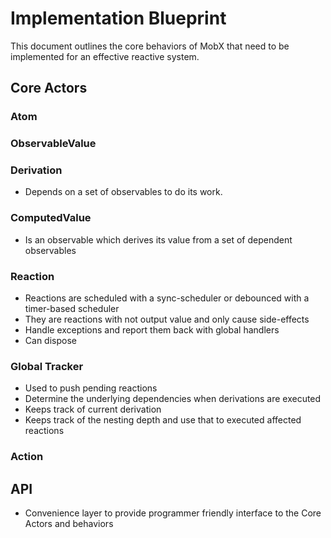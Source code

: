 # Implementation Blueprint

This document outlines the core behaviors of MobX that need to be implemented for an effective reactive system.

## Core Actors

### Atom

### ObservableValue<T>

### Derivation

- Depends on a set of observables to do its work.

### ComputedValue<T>

- Is an observable which derives its value from a set of dependent observables

### Reaction

- Reactions are scheduled with a sync-scheduler or debounced with a timer-based scheduler
- They are reactions with not output value and only cause side-effects
- Handle exceptions and report them back with global handlers
- Can dispose

### Global Tracker

- Used to push pending reactions
- Determine the underlying dependencies when derivations are executed
- Keeps track of current derivation
- Keeps track of the nesting depth and use that to executed affected reactions

### Action

## API

- Convenience layer to provide programmer friendly interface to the Core Actors and behaviors